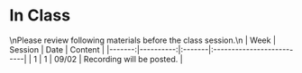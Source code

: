 In Class
============================

\nPlease review following materials before the class session.\n
|   Week |   Session | Date   | Content                   |
|-------:|----------:|:-------|:--------------------------|
|      1 |         1 | 09/02  | Recording will be posted. |